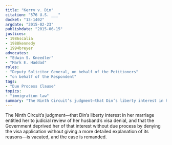 ```yaml
---
title: "Kerry v. Din"
citation: "576 U.S. ___"
docket: "13-1402"
argdate: "2015-02-23"
publishdate: "2015-06-15"
justices:
- 1986scalia
- 1988kennedy
- 1994breyer
advocates:
- "Edwin S. Kneedler"
- "Mark E. Haddad"
roles:
- "Deputy Solicitor General, on behalf of the Petitioners"
- "on behalf of the Respondent"
tags:
- "Due Process Clause"
topics:
- "immigration law"
summary: "The Ninth Circuit’s judgment—that Din’s liberty interest in her marriage entitled her to judicial review of her husband’s visa denial, and that the Government deprived her of that interest without due process by denying the visa application without giving a more detailed explanation of its reasons—is vacated, and the case is remanded."
---
```

The Ninth Circuit’s judgment—that Din’s liberty interest in her marriage entitled her to judicial review of her husband’s visa denial, and that the Government deprived her of that interest without due process by denying the visa application without giving a more detailed explanation of its reasons—is vacated, and the case is remanded.
